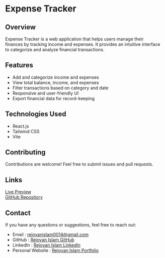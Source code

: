# Expense Tracker

## Overview

Expense Tracker is a web application that helps users manage their finances by tracking income and expenses. It provides an intuitive interface to categorize and analyze financial transactions.

## Features

- Add and categorize income and expenses
- View total balance, income, and expenses
- Filter transactions based on category and date
- Responsive and user-friendly UI
- Export financial data for record-keeping

## Technologies Used

- React.js
- Tailwind CSS
- Vite

## Contributing

Contributions are welcome! Feel free to submit issues and pull requests.

## Links

<a href="https://expense-income-app-tracker.netlify.app"> Live Preview </a> </br>
<a href="https://github.com/md-rejoyan-islam/expense-tracker">GitHub Repository</a>

## Contact

If you have any questions or suggestions, feel free to reach out:

- Email : rejoyanislam0014@gmail.com
- GitHub : [Rejoyan Islam GitHub](https://github.com/md-rejoyan-islam)
- LinkedIn : [Rejoyan Islam LinkedIn](https://www.linkedin.com/in/md-rejoyan-islam/)
- Personal Website : [Rejoyan Islam Portfolio](https://md-rejoyan-islam.github.io/)
